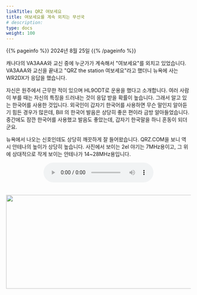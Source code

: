 ```yaml
---
linkTitle: QRZ 여보세요
title: 여보세요를 계속 외치는 무선국
# description:
type: docs
weight: 100
---
```


{{% pageinfo %}}
2024년 8월 25일
{{% /pageinfo %}}


캐나다의 VA3AAA와 교신 중에 누군가가 계속해서 "여보세요"를 외치고 있었습니다. VA3AAA와 교신을 끝내고 "QRZ the station 여보세요"라고 했더니 뉴욕에 사는 WR2DX가 응답을 했습니다.

자신은 원주에서 근무한 적이 있으며 HL9ODT로 운용을 했다고 소개합니다. 여러 사람이 부를 때는 자신의 특징을 드러내는 것이 응답 받을 확률이 높습니다. 그래서 알고 있는 한국어를 사용한 것입니다. 외국인이 갑자기 한국어를 사용하면 무슨 말인지 알아듣기 힘든 경우가 많은데, Bill 의 한국어 발음은 상당히 좋은 편이라 금방 알아들었습니다. 중간에도 잠깐 한국어를 사용했고 발음도 좋았는데, 갑자기 한국말을 하니 혼동이 되더군요.

뉴욕에서 나오는 신호인데도 상당히 깨끗하게 잘 들어왔습니다. QRZ.COM을 보니 역시 안테나의 높이가 상당히 높습니다. 사진에서 보이는 2el 야기는 7MHz용이고, 그 위에 상대적으로 작게 보이는 안테나가 14~28MHz용입니다.


<center><audio src="https://blog.kakaocdn.net/dn/dofUeE/btsJm8NbRFS/TdY4LfU13n5UPMk6KLkbN0/tfile.mp3" controls="controls"></audio></center><br>
<br>
<img src="/recording/img/wr2dx.png" style="width:600px;height:256"><br> 

<br>



